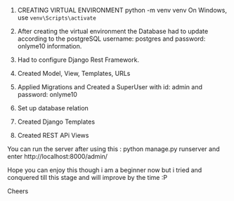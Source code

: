 1) CREATING VIRTUAL ENVIRONMENT
python -m venv venv
On Windows, use `venv\Scripts\activate`

2) After creating the virtual environment the Database had to update according to the postgreSQL username: postgres and password: onlyme10 information.

3) Had to configure Django Rest Framework.

4) Created Model, View, Templates, URLs

5) Applied Migrations and Created a SuperUser with id: admin and password: onlyme10

6) Set up database relation

7) Created Django Templates

8) Created REST APi Views

You can run the server after using this : python manage.py runserver and enter http://localhost:8000/admin/

Hope you can enjoy this though i am a beginner now but i tried and conquered till this stage and will improve by the time :P

Cheers 
